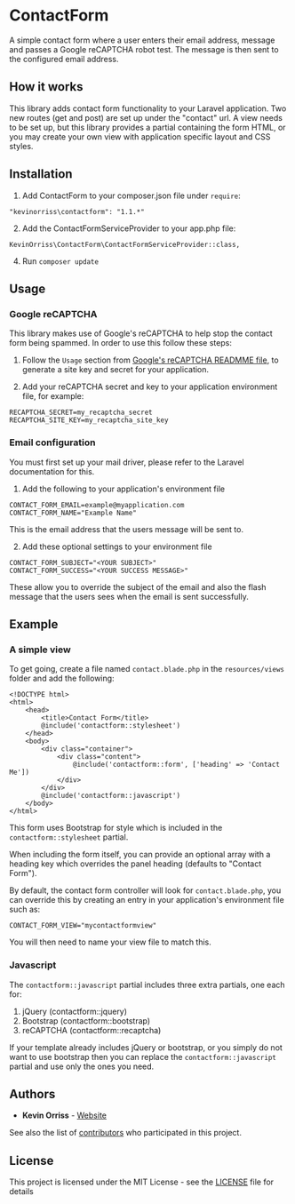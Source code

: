 # ContactForm
A simple contact form where a user enters their email address, message and passes
a Google reCAPTCHA robot test. The message is then sent to the configured email
address.

## How it works
This library adds contact form functionality to your Laravel application. Two new
routes (get and post) are set up under the "contact" url. A view needs to be set
up, but this library provides a partial containing the form HTML, or you may create
your own view with application specific layout and CSS styles.

## Installation

1. Add ContactForm to your composer.json file under `require`:

  `"kevinorriss\contactform": "1.1.*"`

2. Add the ContactFormServiceProvider to your app.php file:

  `KevinOrriss\ContactForm\ContactFormServiceProvider::class,`

4. Run `composer update`

## Usage

### Google reCAPTCHA

This library makes use of Google's reCAPTCHA to help stop the contact form being
spammed. In order to use this follow these steps:

1. Follow the `Usage` section from [Google's reCAPTCHA READMME file](https://packagist.org/packages/google/recaptcha#1.1.2),
to generate a site key and secret for your application.

2. Add your reCAPTCHA secret and key to your application environment file, for example:
  
  ```
  RECAPTCHA_SECRET=my_recaptcha_secret
  RECAPTCHA_SITE_KEY=my_recaptcha_site_key
  ```

### Email configuration

You must first set up your mail driver, please refer to the Laravel documentation for this.

1. Add the following to your application's environment file
  
  ```
  CONTACT_FORM_EMAIL=example@myapplication.com
  CONTACT_FORM_NAME="Example Name"
  ```

This is the email address that the users message will be sent to.

2. Add these optional settings to your environment file

  ```
  CONTACT_FORM_SUBJECT="<YOUR SUBJECT>"
  CONTACT_FORM_SUCCESS="<YOUR SUCCESS MESSAGE>"
  ```

These allow you to override the subject of the email and also the flash message that the users sees when the email is sent successfully.
  
## Example

### A simple view

To get going, create a file named `contact.blade.php` in the `resources/views` folder and
add the following:

```
<!DOCTYPE html>
<html>
    <head>
        <title>Contact Form</title>
        @include('contactform::stylesheet')
    </head>
    <body>
        <div class="container">
            <div class="content">
                @include('contactform::form', ['heading' => 'Contact Me'])
            </div>
        </div>
        @include('contactform::javascript')
    </body>
</html>
```

This form uses Bootstrap for style which is included in the `contactform::stylesheet`
partial.

When including the form itself, you can provide an optional array with a heading key
which overrides the panel heading (defaults to "Contact Form").

By default, the contact form controller will look for `contact.blade.php`, you can
override this by creating an entry in your application's environment file such as:

`CONTACT_FORM_VIEW="mycontactformview"`

You will then need to name your view file to match this.

### Javascript

The `contactform::javascript` partial includes three extra partials, one each for:

  1. jQuery (contactform::jquery)
  2. Bootstrap (contactform::bootstrap)
  3. reCAPTCHA (contactform::recaptcha)

If your template already includes jQuery or bootstrap, or you simply do not want to
use bootstrap then you can replace the `contactform::javascript` partial and use
only the ones you need.

## Authors

* **Kevin Orriss** - [Website](http://kevinorriss.com)

See also the list of [contributors](https://github.com/kevinorriss/contactform/graphs/contributors) who participated in this project.

## License

This project is licensed under the MIT License - see the [LICENSE](LICENSE.md) file for details
